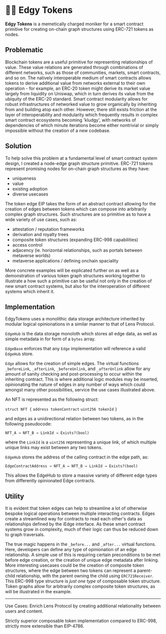 # 👨‍🎤 Edgy Tokens

**Edgy Tokens** is a memetically charged moniker for a smart contract primitive for creating on-chain graph structures using ERC-721 tokens as nodes.

## Problematic

Blockchain tokens are a useful primitive for representing relationships of value. These value relations are generated through combinations of different networks, such as those of communities, markets, smart contracts, and so on. The natively interoperable medium of smart contracts allows tokens to derive additional value from networks external to their own operation - for example, an ERC-20 token might derive its market value largely from liquidity on Uniswap, which in turn derives its value from the ubiquity of the ERC-20 standard. Smart contract modularity allows for robust infrastructures of networked value to grow organically by inheriting from and building atop each other. However, there still exists friction at the layer of interoperability and modularity which frequently results in complex smart contract ecosystems becoming 'kludgy', with networks of dependencies of which minute iterations become either nontrivial or simply impossible without the creation of a new codebase. 

## Solution

To help solve this problem at a fundamental level of smart contract system design, I created a node-edge graph structure primitive. ERC-721 tokens represent promising nodes for on-chain graph structures as they have:
- uniqueness
- value
- existing adoption
- diverse usecases

The token edge EIP takes the form of an abstract contract allowing for the creation of edges between tokens which can compose into arbitrarily complex graph structures. Such structures are so primitive as to have a wide variety of use cases, such as:
- attestation / reputation frameworks
- derivation and royalty trees
- composite token structures (expanding ERC-998 capabilities)
- access control
- adjacency (ie. horizontal relationships, such as portals between metaverse worlds)
- metaverse applications / defining onchain spaciality

More concrete examples will be explicated further on as well as a demonstration of various token graph structures working together to illustrate a how such a primitive can be useful not only in the creation of new smart contract systems, but also for the interoperation of different systems which inherit it.

## Implementation

EdgyTokens uses a monolithic data storage architecture inherited by modular logical opinionations in a similar manner to that of Lens Protocol.

`EdgeHub` is the data storage monoloth which stores all edge data, as well as simple metadata in for form of a `bytes` array.

`EdgeBase` enforces that any `Edge` implementation will reference a valid `EdgeHub` store.

`Edge` allows for the creation of simple edges. The virtual functions `_beforeLink`, `_afterLink`, `_beforeUnlink`, and `_afterUnlink` allow for any amount of sanity checking and post-processing to occur within the inheriting contract. This is where additional logic modules may be inserted, opinionating the nature of edges in any number of ways which could amongst many other possibilities, service the use cases illustrated above.

An NFT is represented as the following struct:

`struct NFT {`
`address tokenContract`
`uint256 tokenId`
`}`

and edges as a unidirectional relation between two tokens, as in the following pseudocode:

`NFT_A → NFT_B → LinkId → Exists?(bool)`

where the `LinkId` is a `uint256` representing a unique link, of which multiple unique links may exist between any two tokens.

`EdgeHub` stores the address of the calling contract in the edge path, as: 

`EdgeContractAddress → NFT_A → NFT_B → LinkId → Exists?(bool)`

This allows the EdgeHub to store a massive variety of different edge types from differently opinionated Edge contracts. 

## Utility

It is evident that token edges can help to streamline a lot of otherwise bespoke logical operations between multiple interacting contracts. Edges create a streamlined way for contracts to read each other's data as relationships defined by the iEdge interface. As these smart contract systems grow in complexity, much of their logic can thus be reduced down to graph traversals.

The true magic happens in the `_before...` and `_after...` virtual functions. Here, developers can define any type of opinionation of an edge relationship. A simple use of this is requiring certain preconditions to be met before edge creation, or the creation of unique edge metadata after linking. More interesting usecases could be the creation of composite token structures, where the edge between two tokens can represent a parent-child relationship, with the parent owning the child using `ERC721Receiver`. This ERC-998 type structure is *just one type* of composable token structure. Token graphs allow for arbitrarily complex composite token structures, as will be illustrated in the example.

---

Use Cases: Enrich Lens Protocol by creating additional relationality between users and content.

Strictly superior composable token implementation compared to ERC-998, strictly more extensible than EIP-4786.

